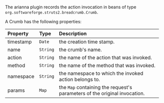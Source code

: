 The arianna plugin records the action invocation in beans of type `org.softwareforge.struts2.breadcrumb.Crumb`.

A Crumb has the following properties:

| **Property** | **Type**   | **Description**                         |
|:-------------|:-----------|:----------------------------------------|
| timestamp    | `Date`     | the creation time stamp.                |
| name         | `String`   | the crumb's name.                       |
| action       | `String`   | the name of the action that was invoked.      |
| method       | `String`   | the name of the method that was invoked. |
| namespace    | `String`   | the namespace to which the invoked action belongs to.   |
| params       | `Map`      | the `Map` containing the request's parameters of the original invocation.|